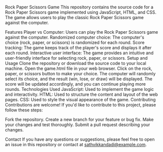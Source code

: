 Rock Paper Scissors Game
This repository contains the source code for a Rock Paper Scissors game implemented using JavaScript, HTML, and CSS. The game allows users to play the classic Rock Paper Scissors game against the computer.

Features
Player vs Computer: Users can play the Rock Paper Scissors game against the computer.
Randomized computer choice: The computer's choice (rock, paper, or scissors) is randomized for each round.
Score tracking: The game keeps track of the player's score and displays it after each round.
Interactive user interface: The game provides an intuitive and user-friendly interface for selecting rock, paper, or scissors.
Setup and Usage
Clone the repository or download the source code to your local machine.
Open the game.html file in your web browser.
Click on the rock, paper, or scissors button to make your choice.
The computer will randomly select its choice, and the result (win, lose, or draw) will be displayed.
The score will be updated accordingly, and you can continue playing more rounds.
Technologies Used
JavaScript: Used to implement the game logic and interactivity.
HTML: Used to structure the content and layout of the web pages.
CSS: Used to style the visual appearance of the game.
Contributing
Contributions are welcome! If you'd like to contribute to this project, please follow these steps:

Fork the repository.
Create a new branch for your feature or bug fix.
Make your changes and test thoroughly.
Submit a pull request describing your changes.

Contact
If you have any questions or suggestions, please feel free to open an issue in this repository or contact  at sathvikkandadi@example.com.
